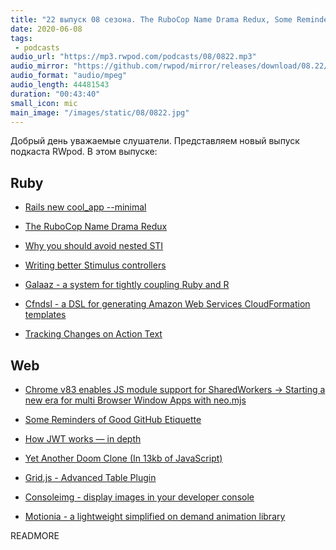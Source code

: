 ```yaml
---
title: "22 выпуск 08 сезона. The RuboCop Name Drama Redux, Some Reminders of Good GitHub Etiquette, Galaaz, Cfndsl, Grid.js и прочее"
date: 2020-06-08
tags:
 - podcasts
audio_url: "https://mp3.rwpod.com/podcasts/08/0822.mp3"
audio_mirror: "https://github.com/rwpod/mirror/releases/download/08.22/0822.mp3"
audio_format: "audio/mpeg"
audio_length: 44481543
duration: "00:43:40"
small_icon: mic
main_image: "/images/static/08/0822.jpg"
---
```


Добрый день уважаемые слушатели. Представляем новый выпуск подкаста RWpod. В этом выпуске:

## Ruby

 - [Rails new cool_app --minimal](https://github.com/rails/rails/pull/39282)
 - [The RuboCop Name Drama Redux](https://metaredux.com/posts/2020/06/08/the-rubocop-name-drama-redux.html)
 - [Why you should avoid nested STI](https://blog.capsens.eu/why-you-should-avoid-nested-sti-activerecord-rails-6-b180f1bcc029)


 - [Writing better Stimulus controllers](https://boringrails.com/articles/better-stimulus-controllers/)
 - [Galaaz - a system for tightly coupling Ruby and R](https://github.com/rbotafogo/galaaz)
 - [Cfndsl - a DSL for generating Amazon Web Services CloudFormation templates](https://github.com/cfndsl/cfndsl)
 - [Tracking Changes on Action Text](https://www.driftingruby.com/episodes/tracking-changes-on-action-text)

## Web

 - [Chrome v83 enables JS module support for SharedWorkers → Starting a new era for multi Browser Window Apps with neo.mjs](https://medium.com/swlh/chrome-v83-enables-js-module-support-for-sharedworkers-starting-a-new-era-for-multi-browser-dbb20366bddf)
 - [Some Reminders of Good GitHub Etiquette](https://github.com/kossnocorp/etiquette)
 - [How JWT works — in depth](https://medium.com/swlh/how-jwt-works-in-depth-604c93ec20a4)


 - [Yet Another Doom Clone (In 13kb of JavaScript)](https://nicholas.carlini.com/writing/2019/javascript-doom-clone-13k.html)
 - [Grid.js - Advanced Table Plugin](https://gridjs.io/)
 - [Consoleimg - display images in your developer console](https://defaced.dev/tools/consoleimg/)
 - [Motionia - a lightweight simplified on demand animation library](https://github.com/abhiprojectz/motionia)

READMORE
